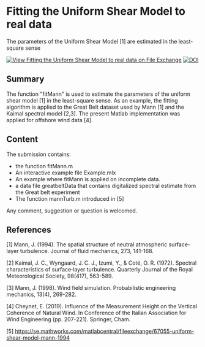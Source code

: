 # Fitting the Uniform Shear Model to real data
The parameters of the Uniform Shear Model [1] are estimated in the least-square sense

[![View Fitting the Uniform Shear Model to real data on File Exchange](https://www.mathworks.com/matlabcentral/images/matlab-file-exchange.svg)](https://se.mathworks.com/matlabcentral/fileexchange/73126-fitting-the-uniform-shear-model-to-real-data)
[![DOI](https://zenodo.org/badge/249147947.svg)](https://zenodo.org/badge/latestdoi/249147947)

## Summary
The function "fitMann" is used to estimate the parameters of the uniform shear model [1] in the least-square sense. As an example, the fitting algorithm is applied to the Great Belt dataset used by Mann [1] and the Kaimal spectral model [2,3]. The present Matlab implementation was applied for offshore wind data [4]. 

## Content

The submission contains:
- the function fitMann.m
- An interactive example file Example.mlx
- An example where fitMann is applied on incomplete data.
- a data file greatbeltData that contains digitalized spectral estimate from the Great belt experiment
- The function mannTurb.m introduced in [5]


Any comment, suggestion or question is welcomed.


## References

[1] Mann, J. (1994). The spatial structure of neutral atmospheric surface-layer turbulence. Journal of fluid mechanics, 273, 141-168.

[2] Kaimal, J. C., Wyngaard, J. C. J., Izumi, Y., & Coté, O. R. (1972). Spectral characteristics of surface‐layer turbulence. Quarterly Journal of the Royal Meteorological Society, 98(417), 563-589.

[3] Mann, J. (1998). Wind field simulation. Probabilistic engineering mechanics, 13(4), 269-282.

[4] Cheynet, E. (2019). Influence of the Measurement Height on the Vertical Coherence of Natural Wind. In Conference of the Italian Association for Wind Engineering (pp. 207-221). Springer, Cham.

[5] https://se.mathworks.com/matlabcentral/fileexchange/67055-uniform-shear-model-mann-1994
